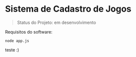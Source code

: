 # Sistema de Cadastro de Jogos 

> Status do Projeto: em desenvolvimento

Requisitos do software: 
```
node app.js
```
teste
:)